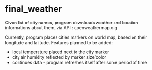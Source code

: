 # final_weather
Given list of city names, program downloads weather and location informations about them, via API : openweathermap.org

Currently, program places cities markers on world map, based on their longitude and latitude. Features planned to be added:

- local temperature placed next to the city marker
- city air humidity reflected by marker size/color
- continues data - program refreshes itself after some period of time

